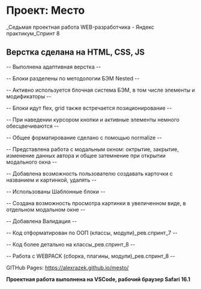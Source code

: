 # Проект: Место

_Седьмая проектная работа WEB-разработчика - Яндекс практикум_Спринт 8

## Верстка сделана на HTML, CSS, JS

-- Выполнена адаптивная верстка --

-- Блоки разделены по методологии БЭМ Nested --

-- Активно используется блочная система БЭМ, в том числе элементы и модификаторы --

-- Блоки идут flex, grid также встречается позиционирование --

-- При наведении курсором кнопки и активные элементы немного обесцвечиваются --

-- Общее форматирование сделано с помощью normalize --

-- Представлена работа с модальным окном: октрытие, закрытие, изменение данных автора и общее затемнение при открытии модального окна --

-- Добавлена возможность пользователю создавать карточки с названием и картинкой, удалять --

-- Использованы Шаблонные блоки --

-- Создана возможность просмотра картинки в увеличенном виде, в отдельном модальном окне --

-- Добавлена Валидация --

-- Код отформатирован по ООП (классы, модули)_рев.спринт_7 --

-- Код более детально на классы_рев.спринт_8 --

-- Работа с WEBPACK (сборка, плагины, модули)_рев.спринт_8 --

GITHub Pages: https://alexrazek.github.io/mesto/

**Проектная работа выполнена на VSCode, рабочий браузер Safari 16.1**


